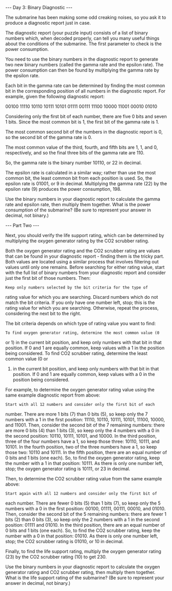 --- Day 3: Binary Diagnostic ---

The submarine has been making some odd creaking noises, so you ask it to
produce a diagnostic report just in case.

The diagnostic report (your puzzle input) consists of a list of binary
numbers which, when decoded properly, can tell you many useful things
about the conditions of the submarine. The first parameter to check is
the power consumption.

You need to use the binary numbers in the diagnostic report to generate
two new binary numbers (called the gamma rate and the epsilon rate). The
power consumption can then be found by multiplying the gamma rate by the
epsilon rate.

Each bit in the gamma rate can be determined by finding the most common
bit in the corresponding position of all numbers in the diagnostic
report. For example, given the following diagnostic report:

00100
11110
10110
10111
10101
01111
00111
11100
10000
11001
00010
01010

Considering only the first bit of each number, there are five 0 bits and
seven 1 bits. Since the most common bit is 1, the first bit of the gamma
rate is 1.

The most common second bit of the numbers in the diagnostic report is 0,
so the second bit of the gamma rate is 0.

The most common value of the third, fourth, and fifth bits are 1, 1, and
0, respectively, and so the final three bits of the gamma rate are 110.

So, the gamma rate is the binary number 10110, or 22 in decimal.

The epsilon rate is calculated in a similar way; rather than use the
most common bit, the least common bit from each position is used. So,
the epsilon rate is 01001, or 9 in decimal. Multiplying the gamma rate
(22) by the epsilon rate (9) produces the power consumption, 198.

Use the binary numbers in your diagnostic report to calculate the gamma
rate and epsilon rate, then multiply them together. What is the power
consumption of the submarine? (Be sure to represent your answer in
decimal, not binary.)

--- Part Two ---

Next, you should verify the life support rating, which can be determined
by multiplying the oxygen generator rating by the CO2 scrubber rating.

Both the oxygen generator rating and the CO2 scrubber rating are values
that can be found in your diagnostic report - finding them is the tricky
part. Both values are located using a similar process that involves
filtering out values until only one remains. Before searching for either
rating value, start with the full list of binary numbers from your
diagnostic report and consider just the first bit of those numbers.
Then:

    Keep only numbers selected by the bit criteria for the type of
rating value for which you are searching. Discard numbers which do not
match the bit criteria.
    If you only have one number left, stop; this is the rating value for
which you are searching.
    Otherwise, repeat the process, considering the next bit to the
right.

The bit criteria depends on which type of rating value you want to find:

    To find oxygen generator rating, determine the most common value (0
or 1) in the current bit position, and keep only numbers with that bit
in that position. If 0 and 1 are equally common, keep values with a 1 in
the position being considered.
    To find CO2 scrubber rating, determine the least common value (0 or
1) in the current bit position, and keep only numbers with that bit in
that position. If 0 and 1 are equally common, keep values with a 0 in
the position being considered.

For example, to determine the oxygen generator rating value using the
same example diagnostic report from above:

    Start with all 12 numbers and consider only the first bit of each
number. There are more 1 bits (7) than 0 bits (5), so keep only the 7
numbers with a 1 in the first position: 11110, 10110, 10111, 10101,
11100, 10000, and 11001.
    Then, consider the second bit of the 7 remaining numbers: there are
more 0 bits (4) than 1 bits (3), so keep only the 4 numbers with a 0 in
the second position: 10110, 10111, 10101, and 10000.
    In the third position, three of the four numbers have a 1, so keep
those three: 10110, 10111, and 10101.
    In the fourth position, two of the three numbers have a 1, so keep
those two: 10110 and 10111.
    In the fifth position, there are an equal number of 0 bits and 1
bits (one each). So, to find the oxygen generator rating, keep the
number with a 1 in that position: 10111.
    As there is only one number left, stop; the oxygen generator rating
is 10111, or 23 in decimal.

Then, to determine the CO2 scrubber rating value from the same example
above:

    Start again with all 12 numbers and consider only the first bit of
each number. There are fewer 0 bits (5) than 1 bits (7), so keep only
the 5 numbers with a 0 in the first position: 00100, 01111, 00111,
00010, and 01010.
    Then, consider the second bit of the 5 remaining numbers: there are
fewer 1 bits (2) than 0 bits (3), so keep only the 2 numbers with a 1 in
the second position: 01111 and 01010.
    In the third position, there are an equal number of 0 bits and 1
bits (one each). So, to find the CO2 scrubber rating, keep the number
with a 0 in that position: 01010.
    As there is only one number left, stop; the CO2 scrubber rating is
01010, or 10 in decimal.

Finally, to find the life support rating, multiply the oxygen generator
rating (23) by the CO2 scrubber rating (10) to get 230.

Use the binary numbers in your diagnostic report to calculate the oxygen
generator rating and CO2 scrubber rating, then multiply them together.
What is the life support rating of the submarine? (Be sure to represent
your answer in decimal, not binary.)

